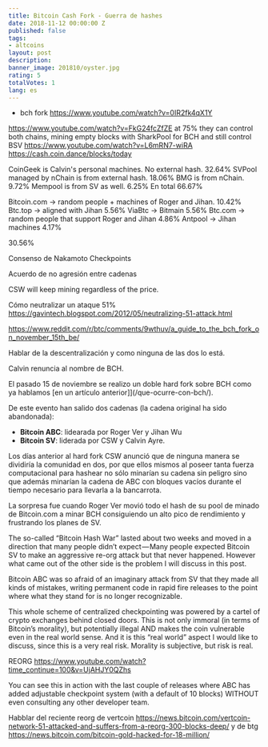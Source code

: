 ```yaml
---
title: Bitcoin Cash Fork - Guerra de hashes
date: 2018-11-12 00:00:00 Z
published: false
tags:
- altcoins
layout: post
description: 
banner_image: 201810/oyster.jpg
rating: 5
totalVotes: 1
lang: es
---
```


- bch fork
https://www.youtube.com/watch?v=0IR2fk4qX1Y

https://www.youtube.com/watch?v=FkG24fcZfZE at 75% they can control both chains, mining empty blocks with SharkPool for BCH and still control BSV
https://www.youtube.com/watch?v=L6mRN7-wiRA
https://cash.coin.dance/blocks/today

CoinGeek is Calvin's personal machines. No external hash. 32.64%
SVPool managed by nChain is from external hash. 18.06%
BMG is from nChain. 9.72%
Mempool is from SV as well. 6.25%
En total 66.67%

Bitcoin.com -> random people + machines of Roger and Jihan. 10.42%
Btc.top -> aligned with Jihan 5.56%
ViaBtc -> Bitmain 5.56%
Btc.com -> random people that support Roger and Jihan 4.86%
Antpool -> Jihan machines 4.17%

30.56%

Consenso de Nakamoto
Checkpoints

Acuerdo de no agresión entre cadenas



CSW will keep mining regardless of the price.

Cómo neutralizar un ataque 51% https://gavintech.blogspot.com/2012/05/neutralizing-51-attack.html

https://www.reddit.com/r/btc/comments/9wthuv/a_guide_to_the_bch_fork_on_november_15th_be/



Hablar de la descentralización y como ninguna de las dos lo está.

Calvin renuncia al nombre de BCH.


El pasado 15 de noviembre se realizo un doble hard fork sobre BCH como ya hablamos [en un artículo anterior]](/que-ocurre-con-bch/).

De este evento han salido dos cadenas (la cadena original ha sido abandonada):

- **Bitcoin ABC**: lidearada por Roger Ver y Jihan Wu
- **Bitcoin SV**: liderada por CSW y Calvin Ayre.

Los días anterior al hard fork CSW anunció que de ninguna manera se dividiría la comunidad en dos, por que ellos mismos al poseer tanta fuerza computacional para hashear no sólo minarían su cadena sin peligro sino que además minarían la cadena de ABC con bloques vacíos durante el tiempo necesario para llevarla a la bancarrota.

La sorpresa fue cuando Roger Ver movió todo el hash de su pool de minado de Bitcoin.com a minar BCH consiguiendo un alto pico de rendimiento y frustrando los planes de SV.



The so-called “Bitcoin Hash War” lasted about two weeks and moved in a direction that many people didn’t expect — Many people expected Bitcoin SV to make an aggressive re-org attack but that never happened. However what came out of the other side is the problem I will discuss in this post.

Bitcoin ABC was so afraid of an imaginary attack from SV that they made all kinds of mistakes, writing permanent code in rapid fire releases to the point where what they stand for is no longer recognizable.

This whole scheme of centralized checkpointing was powered by a cartel of crypto exchanges behind closed doors. This is not only immoral (in terms of Bitcoin’s morality), but potentially illegal AND makes the coin vulnerable even in the real world sense. And it is this “real world” aspect I would like to discuss, since this is a very real risk. Morality is subjective, but risk is real.

REORG https://www.youtube.com/watch?time_continue=100&v=UjAHJY0QZhs

You can see this in action with the last couple of releases where ABC has added adjustable checkpoint system (with a default of 10 blocks) WITHOUT even consulting any other developer team.


Habblar del reciente reorg de vertcoin https://news.bitcoin.com/vertcoin-network-51-attacked-and-suffers-from-a-reorg-300-blocks-deep/
y de btg https://news.bitcoin.com/bitcoin-gold-hacked-for-18-million/